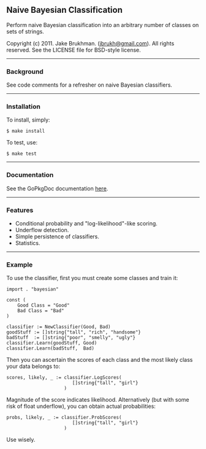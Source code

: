 ## Naive Bayesian Classification

Perform naive Bayesian classification into an arbitrary number of classes on sets of strings.

Copyright (c) 2011. Jake Brukhman. (jbrukh@gmail.com).
All rights reserved.  See the LICENSE file for BSD-style
license.

------------

### Background

See code comments for a refresher on naive Bayesian classifiers.

------------

### Installation

To install, simply:

    $ make install

To test, use:

    $ make test

------------

### Documentation

See the GoPkgDoc documentation [here](http://gopkgdoc.appspot.com/pkg/github.com/jbrukh/bayesian).

------------

### Features

- Conditional probability and "log-likelihood"-like scoring.
- Underflow detection.
- Simple persistence of classifiers.
- Statistics.

------------
### Example

To use the classifier, first you must create some classes
and train it:

    import . "bayesian"

    const (
        Good Class = "Good"
        Bad Class = "Bad"
    )
    
    classifier := NewClassifier(Good, Bad)
    goodStuff := []string{"tall", "rich", "handsome"}
    badStuff  := []string{"poor", "smelly", "ugly"}
    classifier.Learn(goodStuff, Good)
    classifier.Learn(badStuff,  Bad)

Then you can ascertain the scores of each class and
the most likely class your data belongs to:

    scores, likely, _ := classifier.LogScores(
                            []string{"tall", "girl"}
                         )

Magnitude of the score indicates likelihood. Alternatively (but
with some risk of float underflow), you can obtain actual probabilities:


    probs, likely, _ := classifier.ProbScores(
                            []string{"tall", "girl"}
                         )

Use wisely.
